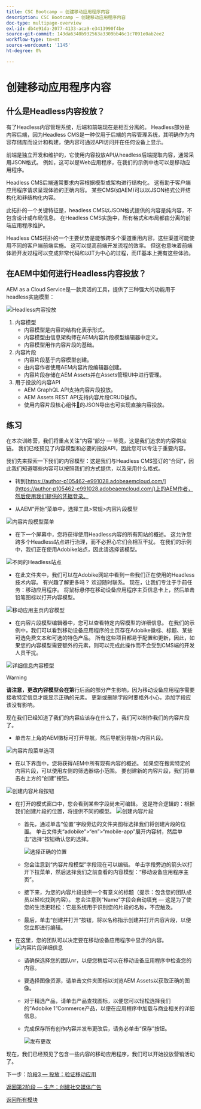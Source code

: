 ```yaml
---
title: CSC Bootcamp — 创建移动应用程序内容
description: CSC Bootcamp — 创建移动应用程序内容
doc-type: multipage-overview
exl-id: db4e91da-2077-4133-aca9-e3413990f4be
source-git-commit: 143da6340b932563a3309bb46c1c7091e0ab2ee2
workflow-type: tm+mt
source-wordcount: '1145'
ht-degree: 0%

---
```


# 创建移动应用程序内容

## 什么是Headless内容投放？

有了Headless内容管理系统，后端和前端现在是相互分离的。 Headless部分是内容后端，因为Headless CMS是一种仅用于后端的内容管理系统，其明确作为内容存储库而设计和构建，使内容可通过API访问并在任何设备上显示。

前端是独立开发和维护的，它使用内容投放API从headless后端提取内容，通常采用JSON格式。 例如，这可以是Web应用程序，在我们的示例中也可以是移动应用程序。

Headless CMS后端通常要求内容根据模型或架构进行结构化。 这有助于客户端应用程序请求呈现体验的正确内容。 某些CMS(如AEM)可以以JSON格式公开结构化和非结构化内容。

此拓扑的一个关键特征是，headless CMS以JSON格式提供的内容是纯内容，不包含设计或布局信息。 在Headless CMS实施中，所有格式和布局都由分离的前端应用程序维护。

Headless CMS拓扑的一个主要优势是能够跨多个渠道重用内容，这些渠道可能使用不同的客户端前端实施。 这可以提高前端开发流程的效率。 但这也意味着前端体验开发过程可以变成非常代码和以IT为中心的过程，而IT基本上拥有这些体验。

## 在AEM中如何进行Headless内容投放？

AEM as a Cloud Service是一款灵活的工具，提供了三种强大的功能用于headless实施模型：

![Headless内容投放](./images/prod-app-headless.png)

1. 内容模型
   - 内容模型是内容的结构化表示形式。
   - 内容模型由信息架构师在AEM内容片段模型编辑器中定义。
   - 内容模型用作内容片段的基础。
1. 内容片段
   - 内容片段基于内容模型创建。
   - 由内容作者使用AEM内容片段编辑器创建。
   - 内容片段存储在AEM Assets并在Assets管理UI中进行管理。
1. 用于投放的内容API
   - AEM GraphQL API支持内容片段投放。
   - AEM Assets REST API支持内容片段CRUD操作。
   - 使用内容片段核心组件[&#128279;](https://experienceleague.adobe.com/docs/experience-manager-core-components/using/components/content-fragment-component.html?lang=en)的JSON导出也可实现直接内容投放。

## 练习

在本次训练营，我们将重点关注“内容”部分 — 毕竟，这是我们追求的内容供应链。 我们已经预见了内容模型和必要的投放API，因此您可以专注于重要内容。

我们先来探索一下我们的内容模型：这是我们与Headless CMS签订的“合同”，因此我们知道哪些内容可以按照我们的方式提供，以及采用什么格式。

- 转到[https://author-p105462-e991028.adobeaemcloud.com/](https://author-p105462-e991028.adobeaemcloud.com/)上的AEM作者，然后使用我们提供的凭据登录。

- 从AEM“开始”菜单中，选择工具\>常规\>内容片段模型

![内容片段模型菜单](./images/prod-app-cfm.png)

- 在下一个屏幕中，您将获得使用Headless内容的所有网站的概述。 这允许您跨多个Headless站点进行治理，而不必担心它们会相互干扰。 在我们的示例中，我们正在使用Adobike站点，因此请选择该模型。

![不同的Headless站点](./images/prod-app-cfm-folder.png)

- 在此文件夹中，我们可以在Adobike网站中看到一些我们正在使用的Headless技术内容。 有兴趣了解更多吗？ 欢迎随时联系。 现在，让我们专注于手前任务：移动应用程序。 将鼠标悬停在移动设备应用程序主页信息卡上，然后单击铅笔图标以打开内容模型。

![移动应用主页内容模型](./images/prod-app-created-cfm.png)

- 在内容片段模型编辑器中，您可以查看特定内容模型的详细信息。 在我们的示例中，我们可以看到移动设备应用程序的主页存在Adobike徽标、标题、某些可选免费文本和可选的特色产品。 所有这些项目都易于配置和更新，因此，如果您的内容模型需要额外的元素，则可以完成此操作而不会受到CMS端的开发人员干扰。

![详细信息内容模型](./images/prod-app-cfm-details.png)

>[!WARNING]
>
> **请注意，更改内容模型会在第**&#x200B;行后面的部分产生影响，因为移动设备应用程序需要接收特定信息才能显示正确的元素。 更新或删除字段时要格外小心，添加字段应该没有影响。

现在我们已经知道了我们的内容应该存在什么了，我们可以制作我们的内容片段了。

- 单击左上角的AEM徽标可打开导航，然后导航到导航\>内容片段。

![内容片段菜单选项](./images/prod-cf-ui.png)

- 在以下界面中，您将获得AEM中所有现有内容的概述。 如果您在搜索特定的内容片段，可以使用左侧的筛选器缩小范围。 要创建新的内容片段，我们将单击右上方的“创建”按钮。

![创建内容片段按钮](./images/prod-app-create-cf.png)

- 在打开的模式窗口中，您会看到某些字段尚未可编辑。 这是符合逻辑的：根据我们创建片段的位置，将提供不同的模型。
  ![创建内容片段](./images/prod-app-create-cf-details.png)
   - 首先，通过单击“位置”字段旁边的文件夹图标选择我们将创建片段的位置。 单击文件夹“adobike”\>“en”\>“mobile-app”展开内容树，然后单击“选择”按钮确认您的选择。

     ![选择正确的位置](./images/prod-app-folder.png)
   - 您会注意到“内容片段模型”字段现在可以编辑。 单击字段旁边的箭头以打开下拉菜单，然后选择我们之前查看的内容模型：“移动设备应用程序主页”。
   - 接下来，为您的内容片段提供一个有意义的标题（提示：包含您的团队成员以轻松找到内容）。 您会注意到“Name”字段会自动填充 — 这是为了使您的生活更轻松：它是系统用于识别您的片段的名称，不应触及。
   - 最后，单击“创建并打开”按钮，将以名称指示创建并打开内容片段，以便您立即进行编辑。

- 在这里，您的团队可以决定要在移动设备应用程序中显示的内容。 ![内容片段详细信息](./images/prod-cf-details.png)
   - 请确保选择您的团队nr，以便您稍后可以在移动设备应用程序中检查您的内容。
   - 要选择图像资源，请单击文件夹图标以浏览AEM Assets以获取正确的图像。
   - 对于精选产品，请单击产品查找图标，以便您可以轻松选择我们的“Adobike 1”Commerce产品，以便在应用程序中加载与商业相关的详细信息。
   - 完成保存所有创作内容并发布更改后，请务必单击“保存”按钮。

     ![发布更改](./images/prod-app-publish.png)

现在，我们已经预见了包含一些内容的移动应用程序，我们可以开始投放营销活动了。


下一步：[阶段3 — 投放：验证移动应用](../delivery/app.md)

[返回第2阶段 — 生产：创建社交媒体广告](./social.md)

[返回所有模块](../../overview.md)
